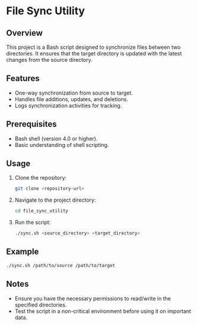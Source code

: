 # File Sync Utility

## Overview
This project is a Bash script designed to synchronize files between two directories. It ensures that the target directory is updated with the latest changes from the source directory.

## Features
- One-way synchronization from source to target.
- Handles file additions, updates, and deletions.
- Logs synchronization activities for tracking.

## Prerequisites
- Bash shell (version 4.0 or higher).
- Basic understanding of shell scripting.

## Usage
1. Clone the repository:
    ```bash
    git clone <repository-url>
    ```
2. Navigate to the project directory:
    ```bash
    cd file_sync_utility
    ```
3. Run the script:
    ```bash
    ./sync.sh <source_directory> <target_directory>
    ```

## Example
```bash
./sync.sh /path/to/source /path/to/target
```

## Notes
- Ensure you have the necessary permissions to read/write in the specified directories.
- Test the script in a non-critical environment before using it on important data.


